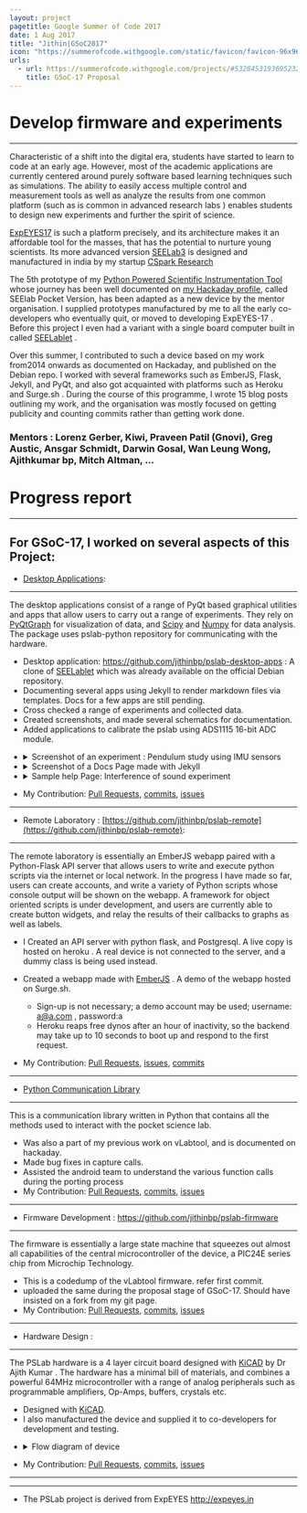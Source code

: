 ```yaml
---
layout: project
pagetitle: Google Summer of Code 2017
date: 1 Aug 2017
title: "Jithin|GSoC2017"
icon: "https://summerofcode.withgoogle.com/static/favicon/favicon-96x96.png"
urls:
  - url: https://summerofcode.withgoogle.com/projects/#5328453193695232
    title: GSoC-17 Proposal
---
```


Develop firmware and experiments
===

---

Characteristic of a shift into the digital era, students have started to learn to code at an early age. 
However, most of the academic applications are currently centered around purely software based learning techniques such as simulations.
The ability to easily access multiple control and measurement tools as well as analyze the results from one common platform 
(such as is common in advanced research labs ) enables students to design new experiments and further the spirit of science.

[ExpEYES17](https://expeyes.in) is such a platform precisely, and its architecture makes it an affordable tool for the masses, that has the potential to nurture young scientists. Its more advanced version [SEELab3](https://csparkresearch.in/seelab3) is designed and manufactured in india by my startup [CSpark Research](https://csparkresearch.in)

The 5th prototype of my [Python Powered Scientific Instrumentation Tool](https://hackaday.io/project/5971-python-powered-scientific-instrumentation-tool) whose journey has been well documented on [my Hackaday profile](https://hackaday.io/jithinbp), called SEElab Pocket Version,  has been adapted as a new device by the mentor organisation. I supplied prototypes manufactured by me to all the early co-developers who eventually quit, or moved to developing ExpEYES-17 . Before this project I even had a variant with a single board computer built in called [SEELablet](https://hackaday.io/project/12552-seelablet-instrument-cluster-for-laboratories) .

Over this summer, I contributed to such a device based on my work from2014 onwards as documented on Hackaday, and published on the Debian repo. I worked with several frameworks such as EmberJS, Flask, Jekyll, and PyQt, and also got acquainted with platforms such as Heroku and Surge.sh .  During the course of this programme, I wrote 15 blog posts outlining my work, and the organisation was mostly focused on getting publicity and counting commits rather than getting work done.

### Mentors : Lorenz Gerber, Kiwi, Praveen Patil (Gnovi), Greg Austic, Ansgar Schmidt, Darwin Gosal, Wan Leung Wong, Ajithkumar bp, Mitch Altman, ...


Progress report
===

---

For GSoC-17, I worked on several aspects of this Project:
---

* [Desktop Applications](https://github.com/jithinbp/pslab-desktop-apps):
---
The desktop applications consist of a range of PyQt based graphical utilities and apps that allow users to carry out a range of experiments. They rely on [PyQtGraph](http://www.pyqtgraph.org/) for visualization of data, and [Scipy](https://www.scipy.org/) and [Numpy](http://www.numpy.org/) for data analysis. The package uses pslab-python repository for communicating with the hardware.
  * Desktop application: https://github.com/jithinbp/pslab-desktop-apps : A clone of [SEELablet](https://lists.debian.org/debian-devel/2016/01/msg00032.html) which was already available on the official Debian repository.
  * Documenting several apps using Jekyll to render markdown files via templates. Docs for a few apps are still pending.
  * Cross checked a range of experiments and collected data.
  * Created screenshots, and made several schematics for documentation.
  * Added applications to calibrate the pslab using ADS1115 16-bit ADC module.  
 
  <ul>
    <li>
      <details>
        <summary style="cursor:pointer;">Screenshot of an experiment : Pendulum study using IMU sensors</summary>
        <img class="img-responsive" src="https://cloud.githubusercontent.com/assets/6078658/25772476/36f9addc-3289-11e7-8a19-eb01b400976a.png" >
      </details>
    </li>
    <li>
      <details>
        <summary style="cursor:pointer;">Screenshot of a Docs Page made with Jekyll</summary>
        <img class="img-responsive" src="https://user-images.githubusercontent.com/6078658/26974111-7939de4c-4d37-11e7-9a42-4997970f92a9.png" >
      </details>
    </li>
    <li>
      <details>
        <summary style="cursor:pointer;">Sample help Page: Interference of sound experiment </summary>
        <img class="img-responsive" src="https://user-images.githubusercontent.com/6078658/27338306-6e6eae48-55f2-11e7-806e-dff8f88973fd.png" >
      </details>
    </li>
  </ul>

  * My Contribution: [Pull Requests](https://github.com/jithinbp/pslab-desktop-apps/pulls?utf8=%E2%9C%93&q=is%3Apr%20author%3Ajithinbp), [commits](https://github.com/jithinbp/pslab-desktop-apps/commits/?author=jithinbp), [issues](https://github.com/jithinbp/pslab-desktop-apps/issues/?author=jithinbp)
  ---

* Remote Laboratory : [https://github.com/jithinbp/pslab-remote](https://github.com/jithinbp/pslab-remote):
---

The remote laboratory is essentially an EmberJS webapp paired with a Python-Flask API server that allows users to write and execute python scripts via the internet or local network. In the progress I have made so far, users can create accounts, and write a variety of Python scripts whose console output will be shown on the webapp. A framework for object oriented scripts is under development, and users are currently able to create button widgets, and relay the results of their callbacks to graphs as well as labels.
  * I Created an API server with python flask, and Postgresql. A live copy is hosted on heroku . A real device is not connected to the server, and a dummy class is being used instead.
  * Created a webapp made with [EmberJS](https://www.emberjs.com/) . A demo of the webapp hosted on Surge.sh.
    * Sign-up is not necessary; a demo account may be used; username: a@a.com , password:a 
    * Heroku reaps free dynos after an hour of inactivity, so the backend may take up to 10 seconds to boot up and respond to the first request.
  
  * My Contribution: [Pull Requests](https://github.com/jithinbp/pslab-remote/pulls?utf8=%E2%9C%93&q=is%3Apr%20author%3Ajithinbp), [issues](https://github.com/jithinbp/pslab-hardware/issues?utf8=%E2%9C%93&q=is%3Aissue%20author%3Ajithinbp), [commits](https://github.com/jithinbp/pslab-remote/commits/?author=jithinbp)
  ---

* [Python Communication Library](https://github.com/jithinbp/pslab-python)
---
This is a communication library written in Python that contains all the methods used to interact with the pocket science lab.
  * Was also a part of my previous work on vLabtool, and is documented on hackaday.
  * Made bug fixes in capture calls.
  * Assisted the android team to understand the various function calls during the porting process
  * My Contribution: [Pull Requests](https://github.com/jithinbp/pslab-python/pulls?utf8=%E2%9C%93&q=is%3Apr%20author%3Ajithinbp), [commits](https://github.com/jithinbp/pslab-python/commits/?author=jithinbp), [issues](https://github.com/jithinbp/pslab-python/issues?utf8=%E2%9C%93&q=is%3Aissue%20author%3Ajithinbp)
  ---

* Firmware Development : https://github.com/jithinbp/pslab-firmware
---
The firmware is essentially a large state machine that squeezes out almost all capabilities of the central microcontroller of the device, a PIC24E series chip from Microchip Technology.
  * This is a codedump of the vLabtool firmware. refer first commit.  
  * uploaded the same during the proposal stage of GSoC-17. Should have insisted on a fork from my git page.
  * My Contribution: [Pull Requests](https://github.com/jithinbp/pslab-firmware/pulls?utf8=%E2%9C%93&q=is%3Apr%20author%3Ajithinbp), [commits](https://github.com/jithinbp/pslab-firmware/commits/master?author=jithinbp), [issues](https://github.com/jithinbp/pslab-firmware/issues/?author=jithinbp)
  ---

* Hardware Design :
---
The PSLab hardware is a 4 layer circuit board designed with [KiCAD](kicad-pcb.org) by Dr Ajith Kumar . The hardware has a minimal bill of materials, and combines a powerful 64MHz microcontroller with a range of analog peripherals such as programmable amplifiers, Op-Amps, buffers, crystals etc.
  * Designed with [KiCAD](http://kicad-pcb.org/).
  * I also manufactured the device and supplied it to co-developers for development and testing.
  <ul>
    <li>
      <details>
        <summary style="cursor:pointer;">Flow diagram of device</summary>
        <img class="img-responsive" src="https://lh3.googleusercontent.com/NElfmC2BnaM7vij4fvpEAZOAMKL2Ckf9P3YJmVQdr5YT2YcIy_R15Xl0tzl_k7Gw5zOJaEIK-kGcCMcMq1KkNJW0mA6cI2WF4bBLvnijNHSxNgo88YejyWcJPu-JBphpMlJjjOKV" >
      </details>
    </li>
  </ul>

  * My Contribution: [Pull Requests](https://github.com/jithinbp/pslab-hardware/pulls?utf8=%E2%9C%93&q=is%3Apr%20author%3Ajithinbp), [commits](https://github.com/jithinbp/pslab-hardware/commits/?author=jithinbp), [issues](https://github.com/jithinbp/pslab-hardware/issues/?author=jithinbp)
  ---


---

+ The PSLab project is derived from ExpEYES  <http://expeyes.in>


